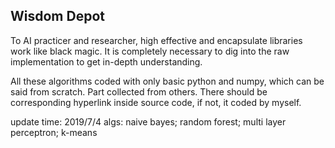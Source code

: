 ## Wisdom Depot
To AI practicer and researcher, high effective and encapsulate libraries work like black magic. It is completely necessary to dig into the raw implementation to get in-depth understanding.

All these algorithms coded with only basic python and numpy, which can be said from scratch.
Part collected from others. There should be corresponding hyperlink inside source code, if not, it coded by myself.

update time: 2019/7/4
algs: naive bayes; random forest; multi layer perceptron; k-means
